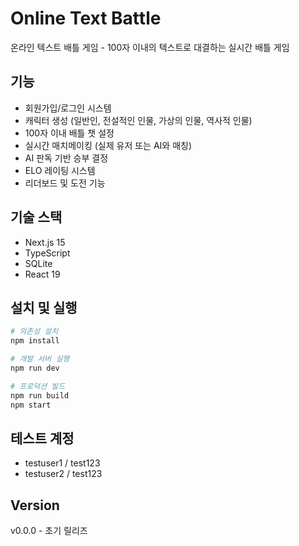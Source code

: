 # Online Text Battle

온라인 텍스트 배틀 게임 - 100자 이내의 텍스트로 대결하는 실시간 배틀 게임

## 기능

- 회원가입/로그인 시스템
- 캐릭터 생성 (일반인, 전설적인 인물, 가상의 인물, 역사적 인물)
- 100자 이내 배틀 챗 설정
- 실시간 매치메이킹 (실제 유저 또는 AI와 매칭)
- AI 판독 기반 승부 결정
- ELO 레이팅 시스템
- 리더보드 및 도전 기능

## 기술 스택

- Next.js 15
- TypeScript
- SQLite
- React 19

## 설치 및 실행

```bash
# 의존성 설치
npm install

# 개발 서버 실행
npm run dev

# 프로덕션 빌드
npm run build
npm start
```

## 테스트 계정

- testuser1 / test123
- testuser2 / test123

## Version

v0.0.0 - 초기 릴리즈